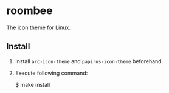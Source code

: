 # roombee

The icon theme for Linux.

## Install

1. Install `arc-icon-theme` and `papirus-icon-theme` beforehand.
1. Execute following command:

    $ make install 
